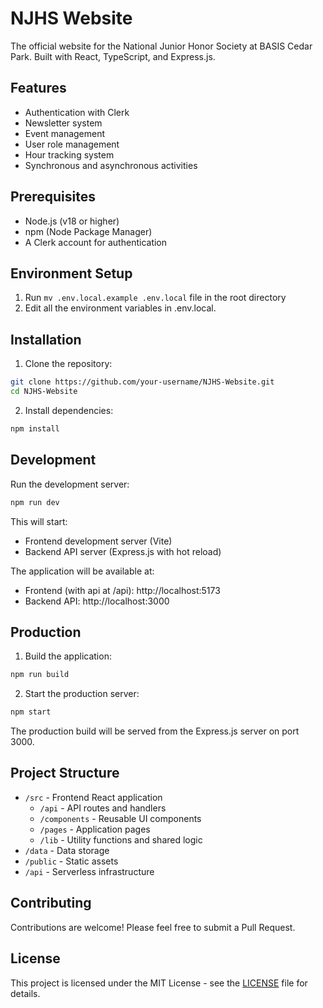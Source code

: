 # NJHS Website

The official website for the National Junior Honor Society at BASIS Cedar Park. Built with React, TypeScript, and Express.js.

## Features

- Authentication with Clerk
- Newsletter system
- Event management
- User role management
- Hour tracking system
- Synchronous and asynchronous activities

## Prerequisites

- Node.js (v18 or higher)
- npm (Node Package Manager)
- A Clerk account for authentication

## Environment Setup

1. Run `mv .env.local.example .env.local` file in the root directory
2. Edit all the environment variables in .env.local.

## Installation

1. Clone the repository:
```bash
git clone https://github.com/your-username/NJHS-Website.git
cd NJHS-Website
```

2. Install dependencies:
```bash
npm install
```

## Development

Run the development server:
```bash
npm run dev
```

This will start:
- Frontend development server (Vite)
- Backend API server (Express.js with hot reload)

The application will be available at:
- Frontend (with api at /api): http://localhost:5173
- Backend API: http://localhost:3000

## Production

1. Build the application:
```bash
npm run build
```

2. Start the production server:
```bash
npm start
```

The production build will be served from the Express.js server on port 3000.

## Project Structure

- `/src` - Frontend React application
  - `/api` - API routes and handlers
  - `/components` - Reusable UI components
  - `/pages` - Application pages
  - `/lib` - Utility functions and shared logic
- `/data` - Data storage
- `/public` - Static assets
- `/api` - Serverless infrastructure

## Contributing

Contributions are welcome! Please feel free to submit a Pull Request.

## License

This project is licensed under the MIT License - see the [LICENSE](LICENSE) file for details.
